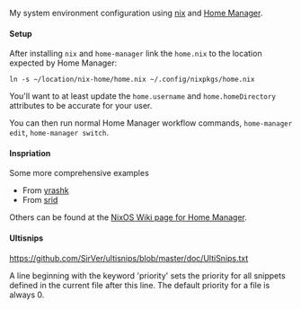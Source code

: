 My system environment configuration using [nix](https://nixos.org/nix/) and [Home Manager](https://github.com/nix-community/home-manager).


#### Setup

After installing `nix` and `home-manager` link the `home.nix` to the location expected by Home Manager:

```
ln -s ~/location/nix-home/home.nix ~/.config/nixpkgs/home.nix
```

You'll want to at least update the `home.username` and `home.homeDirectory` attributes to be accurate for your user.

You can then run normal Home Manager workflow commands, `home-manager edit`, `home-manager switch`.

#### Inspriation

Some more comprehensive examples

* From [yrashk](https://github.com/yrashk/nix-home)
* From [srid](https://github.com/srid/nix-config)

Others can be found at the [NixOS Wiki page for Home Manager](https://nixos.wiki/wiki/Home_Manager).

#### Ultisnips

https://github.com/SirVer/ultisnips/blob/master/doc/UltiSnips.txt

A line beginning with the keyword 'priority' sets the priority for all
snippets defined in the current file after this line. The default priority for
a file is always 0.
